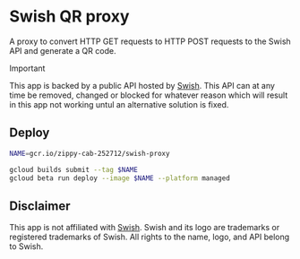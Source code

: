 # Swish QR proxy

A proxy to convert HTTP GET requests to HTTP POST requests to the Swish API and
generate a QR code.

> [!IMPORTANT]
> This app is backed by a public API hosted by [Swish]. This API can at any time
> be removed, changed or blocked for whatever reason which will result in this
> app not working untul an alternative solution is fixed.

## Deploy

```sh
NAME=gcr.io/zippy-cab-252712/swish-proxy

gcloud builds submit --tag $NAME
gcloud beta run deploy --image $NAME --platform managed
```

## Disclaimer

This app is not affiliated with [Swish]. Swish and its logo are trademarks or
registered trademarks of Swish. All rights to the name, logo, and API belong to
Swish.

[Swish]: https://www.swish.nu
